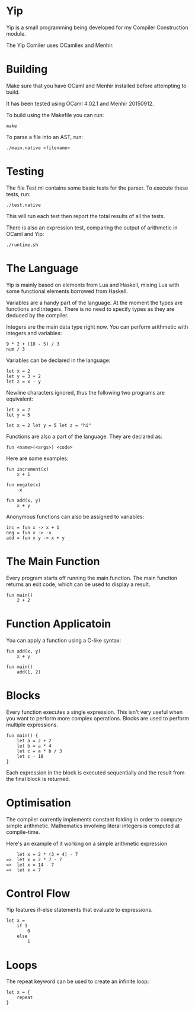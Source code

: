 # Yip
Yip is a small programming being developed for my Compiler Construction module.

The Yip Comiler uses OCamllex and Menhir.

# Building
Make sure that you have OCaml and Menhir installed before attempting to build.

It has been tested using OCaml 4.02.1 and Menhir 20150912.

To build using the Makefile you can run:

```
make
```
To parse a file into an AST, run:
```
./main.native <filename>
```

# Testing
The file Test.ml contains some basic tests for the parser. To execute these tests, run:
```
./test.native
```

This will run each test then report the total results of all the tests.

There is also an expression test, comparing the output of arithmetic in OCaml and Yip:
```
./runtime.sh
```

# The Language
Yip is mainly based on elements from Lua and Haskell, mixing Lua with some functional elements borrowed from Haskell.

Variables are a handy part of the language. At the moment the types are functions and integers. There is no need to specify types as they are deduced by the compiler.

Integers are the main data type right now. You can perform arithmetic with integers and variables:
```
9 * 2 + (18 - 5) / 3
num / 3
```

Variables can be declared in the language:
```
let x = 2
let y = 3 + 2
let z = x - y
```


Newline characters ignored, thus the following two programs are equivalent:
```
let x = 2
let y = 5
```

```
let x = 2 let y = 5 let z = "hi"
```

Functions are also a part of the language. They are declared as:
```
fun <name>(<args>) <code>
```

Here are some examples:
```
fun increment(x)
    x + 1

fun negate(x)
    -x
    
fun add(x, y)
    x + y
```

Anonymous functions can also be assigned to variables:
```
inc = fun x -> x + 1
neg = fun x -> -x
add = fun x y -> x + y
```

# The Main Function
Every program starts off running the main function. The main function returns an exit code, which can be used to display a result.

```
fun main()
    2 + 2
```

# Function Applicatoin

You can apply a function using a C-like syntax:

```
fun add(x, y)
    x + y
    
fun main()
    add(1, 2)
```

# Blocks

Every function executes a single expression. This isn't very useful when you want to perform more complex operations.
Blocks are used to perform multiple expressions.

```
fun main() {
    let a = 2 + 2
    let b = a * 4
    let c = a * b / 3
    let c - 18
}
```

Each expression in the block is executed sequentially and the result from the final block is returned.


# Optimisation
The compiler currently implements constant folding in order to compute simple arithmetic.
Mathematics involving literal integers is computed at compile-time.

Here's an example of it working on a simple arithmetic expression
```
    let x = 2 * (3 + 4) - 7
=>  let x = 2 * 7 - 7
=>  let x = 14 - 7
=>  let x = 7
```

# Control Flow

Yip features if-else statements that evaluate to expressions.

```
let x =
    if 1
        0
    else
        1
```

# Loops

The repeat keyword can be used to create an infinite loop:

```
let x = {
    repeat
}

```
